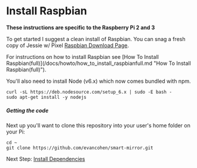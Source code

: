 # Install Raspbian

**These instructions are specific to the Raspberry Pi 2 and 3**

To get started I suggest a clean install of Raspbian. You can snag a fresh copy of Jessie w/ Pixel [Raspbian Download Page](https://www.raspberrypi.org/downloads/raspbian/).

For instructions on how to install Raspbian see \[How To Install Raspbian\(full\)\]\(/docs/howto/how\_to\_install\_raspbianfull.md "How To Install Raspbian\(full\)"\).

You'll also need to install Node \(v6.x\) which now comes bundled with npm.

```
curl -sL https://deb.nodesource.com/setup_6.x | sudo -E bash -
sudo apt-get install -y nodejs
```

##### Getting the code

Next up you'll want to clone this repository into your user's home folder on your Pi:

```
cd ~
git clone https://github.com/evancohen/smart-mirror.git
```

Next Step: [Install Dependencies](install_dependencies.md)


